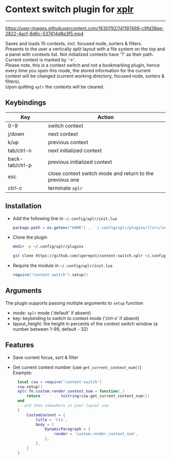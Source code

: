 # Context switch plugin for [xplr](https://xplr.dev)

---

https://user-images.githubusercontent.com/1630792/141197469-c9fd38ae-2822-4acf-8d6c-537414d8e3f5.mp4

Saves and loads 10 contexts, incl. focused node, sorters & filters.<br/>
Presents to the user a vertically split layout with a file system on the top and
a panel with contexts list. Not initialized contexts have '?' as their path.
Current context is marked by '->'.<br/>
Please note, this is a context switch and not a bookmarking plugin, hence every time
you open this mode, the stored information for the current context will be changed
(current working directory, focused node, sorters & filters).<br/>
Upon quitting `xplr` the contexts will be cleared.

## Keybindings

| Key             | Action                                                   |
| --------------- | -------------------------------------------------------- |
| 0-9             | switch context                                           |
| j/down          | next context                                             |
| k/up            | previous context                                         |
| tab/ctrl-n      | next initialized context                                 |
| back-tab/ctrl-p | previous initialized context                             |
| esc             | close context switch mode and return to the previous one |
| ctrl-c          | terminate `xplr`                                         |

## Installation

- Add the following line in `~/.config/xplr/init.lua`

  ```lua
  package.path = os.getenv("HOME") .. '/.config/xplr/plugins/?/src/init.lua'
  ```

- Clone the plugin

  ```bash
  mkdir -p ~/.config/xplr/plugins

  git clone https://github.com/igorepst/context-switch.xplr ~/.config/xplr/plugins/context-switch
  ```

- Require the module in `~/.config/xplr/init.lua`

  ```lua
  require("context-switch").setup()
  ```

## Arguments

The plugin supports passing multiple arguments to `setup` function

- mode: `xplr` mode ('default' if absent)
- key: keybinding to switch to context mode ('ctrl-s' if absent)
- layout_height: the height in percents of the context switch window (a number between 1-99, default - 32)

## Features

- Save current focus, sort & filter
- Get current context number (use `get_current_context_num()`)<br/>
  Example:

  ```lua
    local csw = require('context-switch')
    csw.setup()
    xplr.fn.custom.render_context_num = function(_)
        return '  ' .. tostring(csw.get_current_context_num())
    end
    -- and then somewhere in your layout use
    {
        CustomContent = {
            title = 'Ctx',
            body = {
                DynamicParagraph = {
                    render = 'custom.render_context_num',
                },
            },
        }
    }
  ```
